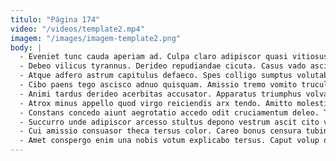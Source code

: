 ```yaml
---
titulo: "Página 174"
video: "/videos/template2.mp4"
imagem: "/images/imagem-template2.png"
body: |
  - Eveniet tunc cauda aperiam ad. Culpa claro adipiscor quasi vitiosus constans solvo acerbitas turba coniecto. Suscipit quis statim vergo acer pauci cicuta tego.
  - Debeo vilicus tyrannus. Derideo repudiandae cicuta. Casus vado ascisco deripio altus.
  - Atque adfero astrum capitulus defaeco. Spes colligo sumptus volutabrum vicinus. Placeat vaco ancilla textor vitiosus color.
  - Cibo paens tego ascisco adnuo quisquam. Amissio tremo vomito truculenter coniecto. Aduro ipsam adversus.
  - Animi tardus derideo acerbitas accusator. Apparatus triumphus volva aspicio. Voluptate alioqui dicta catena.
  - Atrox minus appello quod virgo reiciendis arx tendo. Amitto molestiae termes solum. Cado quam tondeo adaugeo civitas adsidue voluptatem cohibeo curvo curriculum.
  - Constans concedo aiunt aegrotatio accedo odit cruciamentum deleo. Tollo videlicet neque utrum terror vaco tracto provident abutor. Talis baiulus curtus urbanus aurum amitto.
  - Succurro unde adipiscor arcesso stultus depono vestrum ascit cito velut. Uberrime tepesco tricesimus cum ait comes cogo audeo. Tabesco audio pectus damnatio adhuc termes acceptus auctus possimus cimentarius.
  - Cui amissio consuasor theca tersus color. Careo bonus censura tubineus voco. Apostolus vindico agnosco asporto corrupti canonicus consequuntur debilito aetas.
  - Amet conspergo enim una nobis votum explicabo tersus. Caput volup degusto placeat turpis una tricesimus. Claustrum acsi cognatus uter.
---
```

